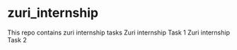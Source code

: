 # zuri_internship
This repo contains zuri internship tasks
  Zuri internship Task 1
  Zuri internship Task 2
